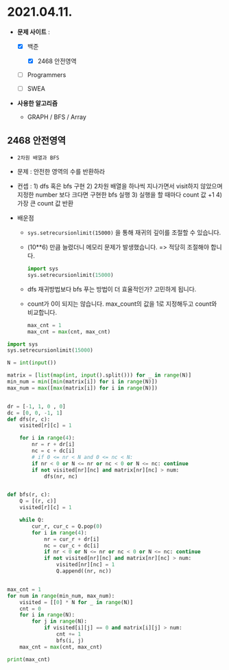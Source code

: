 # 2021.04.11.

- **문제 사이트** : 

  - [x] 백준

    - [x] 2468	안전영역

  - [ ] Programmers

  - [ ] SWEA

    

- **사용한 알고리즘**

  - GRAPH / BFS / Array




## 2468	안전영역

- `2차원 배열과 BFS`

- 문제 : 안전한 영역의 수를 반환하라

- 컨셉 : 1) dfs 혹은 bfs 구현 2) 2차원 배열을 하나씩 지나가면서 visit하지 않았으며 지정한 number 보다 크다면 구현한 bfs 실행 3) 실행을 할 때마다 count 값 +1 4) 가장 큰 count 값 반환

- 배운점 

  - `sys.setrecursionlimit(15000)` 을 통해 재귀의 깊이를 조절할 수 있습니다.

  - (10**6) 만큼 늘렸더니 메모리 문제가 발생했습니다. => 적당히 조절해야 합니다.

    ```python
    import sys
    sys.setrecursionlimit(15000)
    ```

  - dfs 재귀방법보다 bfs 푸는 방법이 더 효율적인가? 고민하게 됩니다.

  - count가 0이 되지는 않습니다. max_count의 값을 1로 지정해두고 count와 비교합니다.

    ```python
    max_cnt = 1
    max_cnt = max(cnt, max_cnt)
    ```

```python
import sys
sys.setrecursionlimit(15000)

N = int(input())

matrix = [list(map(int, input().split())) for _ in range(N)]
min_num = min([min(matrix[i]) for i in range(N)])
max_num = max([max(matrix[i]) for i in range(N)])


dr = [-1, 1, 0 , 0]
dc = [0, 0, -1, 1]
def dfs(r, c):
    visited[r][c] = 1

    for i in range(4):
        nr = r + dr[i]
        nc = c + dc[i]
        # if 0 <= nr < N and 0 <= nc < N:
        if nr < 0 or N <= nr or nc < 0 or N <= nc: continue
        if not visited[nr][nc] and matrix[nr][nc] > num:
            dfs(nr, nc)


def bfs(r, c):
    Q = [(r, c)]
    visited[r][c] = 1

    while Q:
        cur_r, cur_c = Q.pop(0)
        for i in range(4):
            nr = cur_r + dr[i]
            nc = cur_c + dc[i]
            if nr < 0 or N <= nr or nc < 0 or N <= nc: continue
            if not visited[nr][nc] and matrix[nr][nc] > num:
                visited[nr][nc] = 1
                Q.append((nr, nc))    


max_cnt = 1
for num in range(min_num, max_num):
    visited = [[0] * N for _ in range(N)]
    cnt = 0
    for i in range(N):
        for j in range(N):
            if visited[i][j] == 0 and matrix[i][j] > num:
                cnt += 1
                bfs(i, j)
    max_cnt = max(cnt, max_cnt)

print(max_cnt)
```


